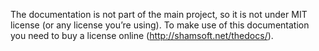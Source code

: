 The documentation is not part of the main project, so it is not under MIT license (or any license you’re using). 
To make use of this documentation you need to buy a license online (http://shamsoft.net/thedocs/).